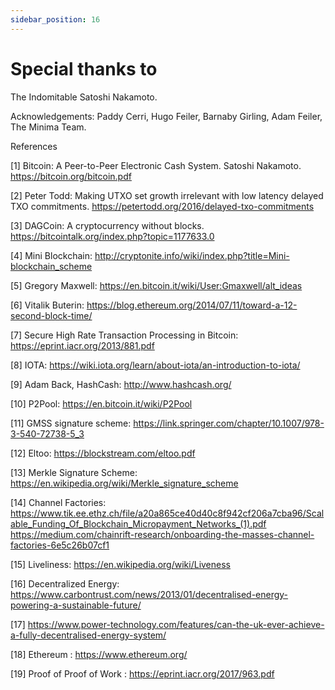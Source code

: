 ```yaml
---
sidebar_position: 16
---
```


# Special thanks to

The Indomitable Satoshi Nakamoto.
 
Acknowledgements: Paddy Cerri, Hugo Feiler, Barnaby Girling, Adam Feiler, The Minima Team.
 
References
 
[1] Bitcoin: A Peer-to-Peer Electronic Cash System. Satoshi Nakamoto. https://bitcoin.org/bitcoin.pdf
 
[2] Peter Todd: Making UTXO set growth irrelevant with low latency delayed TXO commitments. https://petertodd.org/2016/delayed-txo-commitments
 
[3] DAGCoin: A cryptocurrency without blocks. https://bitcointalk.org/index.php?topic=1177633.0
 
[4] Mini Blockchain: http://cryptonite.info/wiki/index.php?title=Mini-blockchain_scheme
 
[5] Gregory Maxwell: https://en.bitcoin.it/wiki/User:Gmaxwell/alt_ideas
 
[6] Vitalik Buterin: https://blog.ethereum.org/2014/07/11/toward-a-12-second-block-time/
 
[7] Secure High Rate Transaction Processing in Bitcoin: https://eprint.iacr.org/2013/881.pdf
 
[8] IOTA: https://wiki.iota.org/learn/about-iota/an-introduction-to-iota/
 
[9] Adam Back, HashCash: http://www.hashcash.org/
 
[10] P2Pool: https://en.bitcoin.it/wiki/P2Pool
 
[11] GMSS signature scheme: https://link.springer.com/chapter/10.1007/978-3-540-72738-5_3
 
[12] Eltoo: https://blockstream.com/eltoo.pdf
 
[13] Merkle Signature Scheme: https://en.wikipedia.org/wiki/Merkle_signature_scheme
 
[14] Channel Factories: https://www.tik.ee.ethz.ch/file/a20a865ce40d40c8f942cf206a7cba96/Scalable_Funding_Of_Blockchain_Micropayment_Networks_(1).pdf
 https://medium.com/chainrift-research/onboarding-the-masses-channel-factories-6e5c26b07cf1
  
[15] Liveliness: https://en.wikipedia.org/wiki/Liveness
 
[16] Decentralized Energy: https://www.carbontrust.com/news/2013/01/decentralised-energy-powering-a-sustainable-future/
 
[17] https://www.power-technology.com/features/can-the-uk-ever-achieve-a-fully-decentralised-energy-system/

[18] Ethereum : https://www.ethereum.org/ 

[19] Proof of Proof of Work : https://eprint.iacr.org/2017/963.pdf







